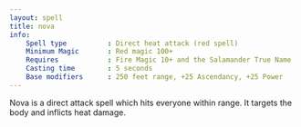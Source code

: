 ```yaml
---
layout: spell
title: nova
info:
    Spell type          : Direct heat attack (red spell)
    Minimum Magic       : Red magic 100+
    Requires            : Fire Magic 10+ and the Salamander True Name
    Casting time        : 5 seconds
    Base modifiers      : 250 feet range, +25 Ascendancy, +25 Power
---
```


Nova is a direct attack spell which hits everyone within range.  It targets 
the body and inflicts heat damage.
